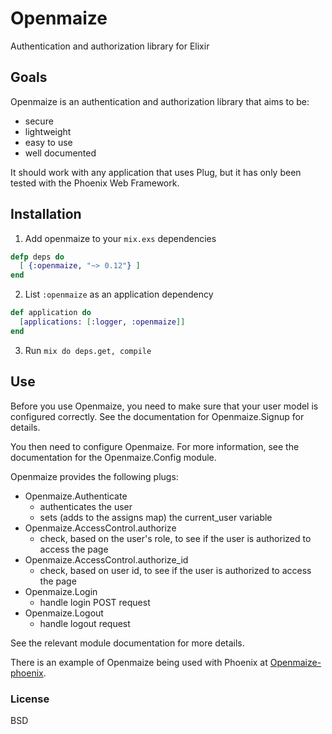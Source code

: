 # Openmaize

Authentication and authorization library for Elixir

## Goals

Openmaize is an authentication and authorization library that aims to be:

* secure
* lightweight
* easy to use
* well documented

It should work with any application that uses Plug, but it has only been
tested with the Phoenix Web Framework.

## Installation

1. Add openmaize to your `mix.exs` dependencies

  ```elixir
  defp deps do
    [ {:openmaize, "~> 0.12"} ]
  end
  ```

2. List `:openmaize` as an application dependency

  ```elixir
  def application do
    [applications: [:logger, :openmaize]]
  end
  ```

3. Run `mix do deps.get, compile`

## Use

Before you use Openmaize, you need to make sure that your user model is
configured correctly. See the documentation for Openmaize.Signup for details.

You then need to configure Openmaize. For more information, see the documentation
for the Openmaize.Config module.

Openmaize provides the following plugs:

* Openmaize.Authenticate
    * authenticates the user
    * sets (adds to the assigns map) the current_user variable
* Openmaize.AccessControl.authorize
    * check, based on the user's role, to see if the user is authorized to access the page
* Openmaize.AccessControl.authorize_id
    * check, based on user id, to see if the user is authorized to access the page
* Openmaize.Login
    * handle login POST request
* Openmaize.Logout
    * handle logout request

See the relevant module documentation for more details.

There is an example of Openmaize being used with Phoenix at
[Openmaize-phoenix](https://github.com/riverrun/openmaize-phoenix).

### License

BSD
